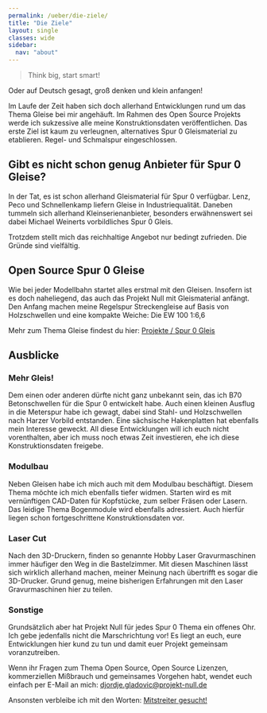 ```yaml
---
permalink: /ueber/die-ziele/
title: "Die Ziele"
layout: single
classes: wide
sidebar:
  nav: "about"
---
```

> Think big, start smart!

Oder auf Deutsch gesagt, groß denken und klein anfangen! 

Im Laufe der Zeit haben sich doch allerhand Entwicklungen rund um das Thema
Gleise bei mir angehäuft. Im Rahmen des Open Source Projekts werde ich
sukzessive alle meine Konstruktionsdaten veröffentlichen. Das erste Ziel ist
kaum zu verleugnen, alternatives Spur 0 Gleismaterial zu etablieren. Regel-
und Schmalspur eingeschlossen.

## Gibt es nicht schon genug Anbieter für Spur 0 Gleise?

In der Tat, es ist schon allerhand Gleismaterial für Spur 0 verfügbar. Lenz,
Peco und Schnellenkamp liefern Gleise in Industriequalität. Daneben tummeln
sich allerhand Kleinserienanbieter, besonders erwähnenswert sei dabei Michael
Weinerts vorbildliches Spur 0 Gleis.

Trotzdem stellt mich das reichhaltige Angebot nur bedingt zufrieden. Die Gründe
sind vielfältig.

## Open Source Spur 0 Gleise

Wie bei jeder Modellbahn startet alles erstmal mit den Gleisen. Insofern ist es
doch naheliegend, das auch das Projekt Null mit Gleismaterial anfängt. Den
Anfang machen meine Regelspur Streckengleise auf Basis von Holzschwellen und
eine kompakte Weiche: Die EW 100 1:6,6

Mehr zum Thema Gleise findest du hier: [Projekte / Spur 0 Gleis](/projekte/spur-0-gleis/)

## Ausblicke

### Mehr Gleis!
Dem einen oder anderen dürfte nicht ganz unbekannt sein, das ich B70
Betonschwellen für die Spur 0 entwickelt habe. Auch einen kleinen Ausflug in die
Meterspur habe ich gewagt, dabei sind Stahl- und Holzschwellen nach Harzer
Vorbild entstanden. Eine sächsische Hakenplatten hat ebenfalls mein Interesse
geweckt. All diese Entwicklungen will ich euch nicht vorenthalten, aber ich muss
noch etwas Zeit investieren, ehe ich diese Konstruktionsdaten freigebe.

### Modulbau
Neben Gleisen habe ich mich auch mit dem Modulbau beschäftigt. Diesem Thema
möchte ich mich ebenfalls tiefer widmen. Starten wird es mit vernünftigen
CAD-Daten für Kopfstücke, zum selber Fräsen oder Lasern. Das leidige Thema
Bogenmodule wird ebenfalls adressiert. Auch hierfür liegen schon
fortgeschrittene Konstruktionsdaten vor.

### Laser Cut
Nach den 3D-Druckern, finden so genannte Hobby Laser Gravurmaschinen immer
häufiger den Weg in die Bastelzimmer. Mit diesen Maschinen lässt sich wirklich
allerhand machen, meiner Meinung nach übertrifft es sogar die 3D-Drucker. Grund
genug, meine bisherigen Erfahrungen mit den Laser Gravurmaschinen hier zu
teilen.

### Sonstige
Grundsätzlich aber hat Projekt Null für jedes Spur 0 Thema ein offenes Ohr. Ich gebe
jedenfalls nicht die Marschrichtung vor! Es liegt an euch, eure Entwicklungen
hier kund zu tun und damit euer Projekt gemeinsam voranzutreiben.

Wenn ihr Fragen zum Thema Open Source, Open Source Lizenzen, kommerziellen
Mißbrauch und gemeinsames Vorgehen habt, wendet euch einfach per E-Mail an mich:
djordje.gladovic@projekt-null.de

Ansonsten verbleibe ich mit den Worten: [Mitstreiter gesucht!](/ueber/mitstreiter-gesucht/)
